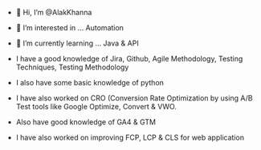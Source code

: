 - 👋 Hi, I’m @AlakKhanna
- 👀 I’m interested in ... Automation
- 🌱 I’m currently learning ... Java & API

- I have a good knowledge of Jira, Github, Agile Methodology, Testing Techniques, Testing Methodology
- I also have some basic knowledge of python
- I have also worked on CRO (Conversion Rate Optimization by using A/B Test tools like Google Optimize, Convert & VWO.
- Also have good knowledge of GA4 & GTM
- I have also worked on improving FCP, LCP & CLS for web application

<!---
AlakKhanna/AlakKhanna is a ✨ special ✨ repository because its `README.md` (this file) appears on your GitHub profile.
You can click the Preview link to take a look at your changes.
--->
